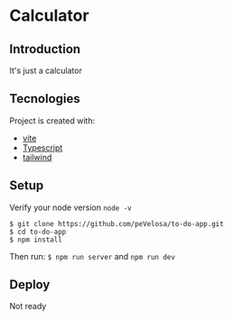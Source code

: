 # Calculator

## Introduction

It's just a calculator

## Tecnologies

Project is created with:

- [vite](https://vitejs.dev/)
- [Typescript](https://www.typescriptlang.org/)
- [tailwind](https://tailwindcss.com/)

## Setup

Verify your node version `node -v`

```
$ git clone https://github.com/peVelosa/to-do-app.git
$ cd to-do-app
$ npm install
```

Then run: `$ npm run server` and `npm run dev`

## Deploy

Not ready
